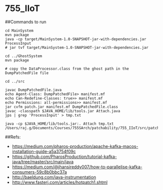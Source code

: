 # 755_IIoT


##Commands to run

```
cd MainSystem
mvn package
java -cp target/MainSystem-1.0-SNAPSHOT-jar-with-dependencies.jar ProcessInput
# jar tvf target/MainSystem-1.0-SNAPSHOT-jar-with-dependencies.jar

cd ../GhostSystem
mvn package

# copy the DataProcessor.class from the ghost path in the DumpPatchedFile file

cd ../src

javac DumpPatchedFile.java
echo Agent-Class: DumpPatchedFile> manifest.mf
echo Can-Redefine-Classes: true>> manifest.mf
echo Permissions: all-permissions>> manifest.mf
jar cvfm patch.jar manifest.mf DumpPatchedFile.class
javac -classpath $JAVA_HOME/lib/tools.jar Attach.java
jps | grep 'ProcessInput' > tmp.txt

java -cp $JAVA_HOME/lib/tools.jar:. Attach tmp.txt /Users/raj.g/Documents/Courses/755SArch/patchability/755_IIoT/src/patch.jar

```


##Refs:

 - https://medium.com/pharos-production/apache-kafka-macos-installation-guide-a5a3754f09c
 - https://github.com/PharosProduction/tutorial-kafka-java/tree/master/src/main/java
 -  https://medium.com/@jhansireddy007/how-to-parallelise-kafka-consumers-59c8b0bbc37a
 - http://baeldung.com/java-instrumentation
 - http://www.fasterj.com/articles/hotpatch1.shtml
 